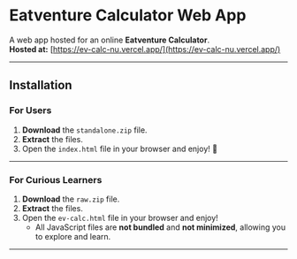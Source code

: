 # Eatventure Calculator Web App

A web app hosted for an online **Eatventure Calculator**.  
**Hosted at:** [https://ev-calc-nu.vercel.app/](https://ev-calc-nu.vercel.app/)

---

## Installation

### For Users

1. **Download** the `standalone.zip` file.  
2. **Extract** the files.  
3. Open the `index.html` file in your browser and enjoy! 🎉  

---

### For Curious Learners

1. **Download** the `raw.zip` file.  
2. **Extract** the files.  
3. Open the `ev-calc.html` file in your browser and enjoy!  
   - All JavaScript files are **not bundled** and **not minimized**, allowing you to explore and learn.

---
